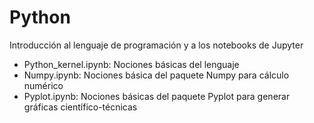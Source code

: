# Python
Introducción al lenguaje de programación y a los notebooks de Jupyter

- Python_kernel.ipynb: Nociones básicas del lenguaje 
- Numpy.ipynb: Nociones básica del paquete Numpy para cálculo numérico
- Pyplot.ipynb: Nociones básicas del paquete Pyplot para generar gráficas científico-técnicas
